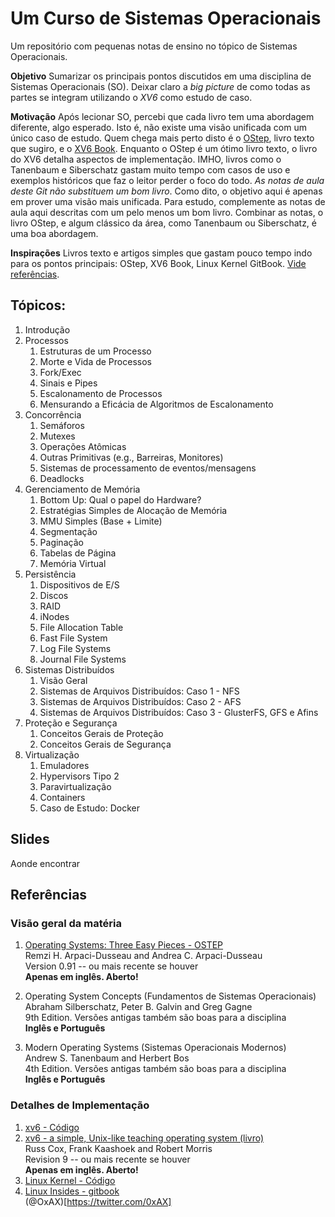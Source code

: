 # Um Curso de Sistemas Operacionais

Um repositório com pequenas notas de ensino no tópico de Sistemas Operacionais.

**Objetivo** Sumarizar os principais pontos discutidos em uma disciplina de
Sistemas Operacionais (SO). Deixar claro a *big picture* de como todas as
partes se integram utilizando o *XV6* como estudo de caso.

**Motivação** Após lecionar SO, percebi que cada livro tem uma abordagem
diferente, algo esperado. Isto é, não existe uma visão unificada com um único
caso de estudo. Quem chega mais perto disto é o [OStep](os), livro texto que
sugiro, e o [XV6 Book](xv6). Enquanto o OStep é um ótimo livro texto, o livro
do XV6 detalha aspectos de implementação. IMHO, livros como o Tanenbaum e
Siberschatz gastam muito tempo com casos de uso e exemplos históricos que
faz o leitor perder o foco do todo. *As notas de aula deste Git não substituem
um bom livro*. Como dito, o objetivo aqui é apenas em prover uma visão mais
unificada. Para estudo, complemente as notas de aula aqui descritas com um
pelo menos um bom livro. Combinar as notas, o livro OStep, e algum clássico
da área, como Tanenbaum ou Siberschatz, é uma boa abordagem.

**Inspirações** Livros texto e artigos simples que gastam pouco tempo indo para
os pontos principais: OStep, XV6 Book, Linux Kernel GitBook.
[Vide referências](Referências).

## Tópicos:

  1. Introdução
  1. Processos
     1. Estruturas de um Processo
     1. Morte e Vida de Processos
     1. Fork/Exec
     1. Sinais e Pipes
     1. Escalonamento de Processos
     1. Mensurando a Eficácia de Algoritmos de Escalonamento
  1. Concorrência
     1. Semáforos
     1. Mutexes
     1. Operações Atômicas
     1. Outras Primitivas (e.g., Barreiras, Monitores)
     1. Sistemas de processamento de eventos/mensagens
     1. Deadlocks
  1. Gerenciamento de Memória
     1. Bottom Up: Qual o papel do Hardware?
     1. Estratégias Simples de Alocação de Memória
     1. MMU Simples (Base + Limite)
     1. Segmentação
     1. Paginação
     1. Tabelas de Página
     1. Memória Virtual
  1. Persistência
     1. Dispositivos de E/S
     1. Discos
     1. RAID
     1. iNodes
     1. File Allocation Table
     1. Fast File System
     1. Log File Systems
     1. Journal File Systems
  1. Sistemas Distribuídos
     1. Visão Geral
     1. Sistemas de Arquivos Distribuídos: Caso 1 - NFS
     1. Sistemas de Arquivos Distribuídos: Caso 2 - AFS
     1. Sistemas de Arquivos Distribuídos: Caso 3 - GlusterFS, GFS e Afins
  1. Proteção e Segurança
     1. Conceitos Gerais de Proteção
     1. Conceitos Gerais de Segurança
  1. Virtualização
     1. Emuladores
     1. Hypervisors Tipo 2
     1. Paravirtualização
     1. Containers
     1. Caso de Estudo: Docker

## Slides

Aonde encontrar

## Referências

### Visão geral da matéria

  1. [Operating Systems: Three Easy Pieces - OSTEP](http://pages.cs.wisc.edu/~remzi/OSTEP/) <br>
     Remzi H. Arpaci-Dusseau and Andrea C. Arpaci-Dusseau <br>
     Version 0.91 -- ou mais recente se houver <br>
     **Apenas em inglês. Aberto!**
     
  1. Operating System Concepts (Fundamentos de Sistemas Operacionais) <br>
     Abraham Silberschatz, Peter B. Galvin and  Greg Gagne <br>
     9th Edition. Versões antigas também são boas para a disciplina <br>
     **Inglês e Português**

  1. Modern Operating Systems (Sistemas Operacionais Modernos) <br>
     Andrew S. Tanenbaum and Herbert Bos <br>
     4th Edition. Versões antigas também são boas para a disciplina <br>
     **Inglês e Português**

### Detalhes de Implementação

  1. [xv6 - Código](https://github.com/mit-pdos/xv6-public)
  1. [xv6 - a simple, Unix-like teaching operating system (livro)](https://pdos.csail.mit.edu/6.828/2016/xv6/book-rev9.pdf) <br>
     Russ Cox, Frank Kaashoek and Robert Morris <br>
     Revision 9 -- ou mais recente se houver <br>
      **Apenas em inglês. Aberto!**
  1. [Linux Kernel - Código](https://github.com/torvalds/linux)
  1. [Linux Insides - gitbook](https://www.gitbook.com/book/0xax/linux-insides/details) <br>
     (@OxAX)[https://twitter.com/0xAX]
